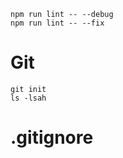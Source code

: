     npm run lint -- --debug
    npm run lint -- --fix


# Git
    git init
    ls -lsah 

# .gitignore